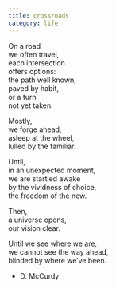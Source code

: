 ```yaml
---
title: crossroads
category: life
---
```


On a road   
we often travel,  
each intersection   
offers options:  
the path well known,  
paved by habit,  
or a turn   
not yet taken.  
  
Mostly,  
we forge ahead,  
asleep at the wheel,  
lulled by the familiar.  
  
Until,  
in an unexpected moment,  
we are startled awake  
by the vividness of choice,  
the freedom of the new.  
  
Then,  
a universe opens,  
our vision clear.  
  
Until we see where we are,  
we cannot see the way ahead,  
blinded by where we’ve been.  
  
- D. McCurdy  
